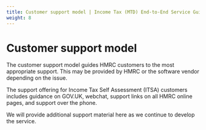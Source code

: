 ```yaml
---
title: Customer support model | Income Tax (MTD) End-to-End Service Guide
weight: 8
---
```


# Customer support model
<!--- Section owner: MTD Programme --->

The customer support model guides HMRC customers to the most appropriate support. This may be provided by HMRC or the software vendor depending on the issue.

The support offering for Income Tax Self Assessment (ITSA) customers includes guidance on GOV.UK, webchat, support links on all HMRC online pages, and support over the phone.

We will provide additional support material here as we continue to develop the service.
